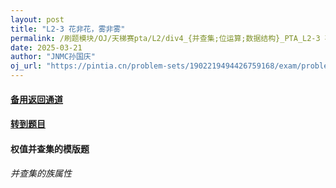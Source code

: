 ```yaml
---
layout: post
title: "L2-3 花非花，雾非雾"
permalink: /刷题模块/OJ/天梯赛pta/L2/div4_{并查集;位运算;数据结构}_PTA_L2-3 花非花，雾非雾.md/
date: 2025-03-21
author: "JNMC孙国庆"
oj_url: "https://pintia.cn/problem-sets/1902219494426759168/exam/problems/type/7?problemSetProblemId=1902219494703583242"
---
```


#### [备用返回通道](../../README.md)
#### [转到题目](https://pintia.cn/problem-sets/1902219494426759168/exam/problems/type/7?problemSetProblemId=1902219494703583242)

#### 权值并查集的模版题
###### 并查集的族属性